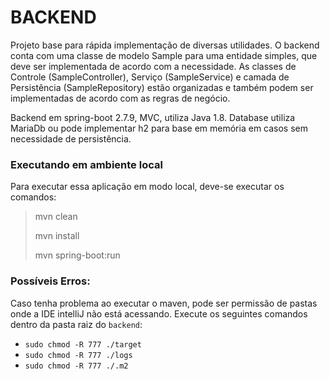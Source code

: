# BACKEND

Projeto base para rápida implementação de diversas utilidades. O backend conta com uma classe de modelo Sample para uma entidade simples, que deve ser implementada de acordo com a necessidade. As classes de Controle (SampleController), Serviço (SampleService) e camada de Persistência (SampleRepository) estão organizadas e também podem ser implementadas de acordo com as regras de negócio.

Backend em spring-boot 2.7.9, MVC, utiliza Java 1.8. Database utiliza MariaDb ou pode implementar h2 para base em memória em casos sem necessidade de persistência.

### Executando em ambiente local

Para executar essa aplicação em modo local, deve-se executar os comandos:
> mvn clean
>
> mvn install
>
> mvn spring-boot:run
>

### Possíveis Erros:

Caso tenha problema ao executar o maven, pode ser permissão de pastas onde a IDE intelliJ não está acessando.
Execute os seguintes comandos dentro da pasta raiz do `backend`:

- `sudo chmod -R 777 ./target`
- `sudo chmod -R 777 ./logs`
- `sudo chmod -R 777 ./.m2`

